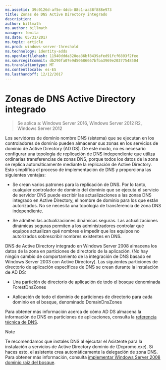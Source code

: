 ```yaml
---
ms.assetid: 39c0126d-af5e-4dcb-88c1-aa38f888e973
title: Zonas de DNS Active Directory integrado
description: 
author: billmath
ms.author: billmath
manager: femila
ms.date: 05/31/2017
ms.topic: article
ms.prod: windows-server-threshold
ms.technology: identity-adds
ms.openlocfilehash: 11940ddda320ea36bf8439afed91fcf6803f2fee
ms.sourcegitcommit: db290fa07e9d50686667bfba3969e20377548504
ms.translationtype: MT
ms.contentlocale: es-ES
ms.lasthandoff: 12/12/2017
---
```

# <a name="active-directory-integrated-dns-zones"></a>Zonas de DNS Active Directory integrado

>Se aplica a: Windows Server 2016, Windows Server 2012 R2, Windows Server 2012

Los servidores de dominio nombre DNS (sistema) que se ejecutan en los controladores de dominio pueden almacenar sus zonas en los servicios de dominio de Active Directory (AD DS). De este modo, no es necesario configurar una topología de replicación de DNS independiente que utiliza ordinarias transferencias de zonas DNS, porque todos los datos de la zona se replica automáticamente mediante la replicación de Active Directory. Esto simplifica el proceso de implementación de DNS y proporciona las siguientes ventajas:  
  
-   Se crean varios patrones para la replicación de DNS. Por lo tanto, cualquier controlador de dominio del dominio que se ejecuta el servicio de servidor DNS puede escribir las actualizaciones a las zonas DNS integrado en Active Directory, el nombre de dominio para los que están autorizados. No se necesita una topología de transferencia de zona DNS independiente.  
  
-   Se admiten las actualizaciones dinámicas seguras. Las actualizaciones dinámicas seguras permiten a los administradores controlar qué equipos actualizan qué nombres e impedir que los equipos no autorizados sobrescribir nombres existentes en DNS.  
  
DNS de Active Directory integrado en Windows Server 2008 almacena los datos de la zona en particiones de directorio de la aplicación. (No hay ningún cambio de comportamiento de la integración de DNS basado en Windows Server 2003 con Active Directory). Las siguientes particiones de directorio de aplicación específicas de DNS se crean durante la instalación de AD DS:  
  
-   Una partición de directorio de aplicación de todo el bosque denominada ForestDnsZones  
  
-   Aplicación de todo el dominio de particiones de directorio para cada dominio en el bosque, denominado DomainDnsZones  
  
Para obtener más información acerca de cómo AD DS almacena la información de DNS en particiones de aplicaciones, consulta la [referencia técnica de DNS](https://go.microsoft.com/fwlink/?LinkId=106636).  
  
> [!NOTE]  
> Te recomendamos que instales DNS al ejecutar el Asistente para la instalación a servicios de Active Directory dominio de (Dcpromo.exe). Si haces esto, el asistente crea automáticamente la delegación de zona DNS. Para obtener más información, consulta [implementar Windows Server 2008 dominio raíz del bosque](https://technet.microsoft.com/library/cc731174.aspx).  
  


